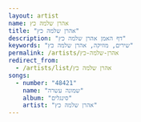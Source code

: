 ```yaml
---
layout: artist
name: אהרן שלמה כץ
title: "אהרן שלמה כץ"
description: "דף האמן אהרן שלמה כץ"
keywords: "שירים, מוזיקה, אהרן שלמה כץ"
permalink: /artists/אהרן-שלמה-כץ
redirect_from:
  - /artists/list/אהרן שלמה כץ
songs:
  - number: "48421"
    name: "שמונה עשרה"
    album: "סינגלים"
    artist: "אהרן שלמה כץ"
---
```

